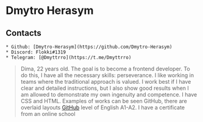 # Dmytro Herasym
 
 ## Contacts
	* Github: [Dmytro-Herasym](https://github.com/Dmytro-Herasym)
	* Discord: Flokki#1319
	* Telegram: [@Dmyttrro](https://t.me/Dmyttrro)
 
> Dima, 22 years old. The goal is to become a frontend developer. To do this, I have all the necessary skills: perseverance.
> I like working in teams where the traditional approach is valued. I work best if I have clear and detailed instructions, but I also show good results when I am allowed to demonstrate my own ingenuity and competence.
> I have CSS and HTML.
> Examples of works can be seen GitHub, there are overlaid layouts [GitHub](https://github.com/Dmytro-Herasym)
> level of English A1-A2. I have a certificate from an online school
 

